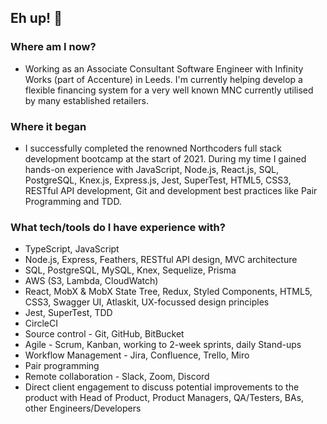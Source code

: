 ## Eh up! 👋


### Where am I now?
* Working as an Associate Consultant Software Engineer with Infinity Works (part of Accenture) in Leeds. I'm currently helping develop a flexible financing system for a very well known MNC currently utilised by many established retailers.

### Where it began
* I successfully completed the renowned Northcoders full stack development bootcamp at the start of 2021. During my time I gained hands-on experience with JavaScript, Node.js, React.js, SQL, PostgreSQL, Knex.js, Express.js, Jest, SuperTest, HTML5, CSS3, RESTful API development, Git and development best practices like Pair Programming and TDD.


### What tech/tools do I have experience with?
* TypeScript, JavaScript
* Node.js, Express, Feathers, RESTful API design, MVC architecture
* SQL, PostgreSQL, MySQL, Knex, Sequelize, Prisma
* AWS (S3, Lambda, CloudWatch)
* React, MobX & MobX State Tree, Redux, Styled Components, HTML5, CSS3, Swagger UI, Atlaskit, UX-focussed design principles
* Jest, SuperTest, TDD
* CircleCI
* Source control - Git, GitHub, BitBucket
* Agile - Scrum, Kanban, working to 2-week sprints, daily Stand-ups
* Workflow Management - Jira, Confluence, Trello, Miro
* Pair programming
* Remote collaboration - Slack, Zoom, Discord
* Direct client engagement to discuss potential improvements to the product with Head of Product, Product Managers, QA/Testers, BAs, other Engineers/Developers


<!--
**samkaanaki/samkaanaki** is a ✨ _special_ ✨ repository because its `README.md` (this file) appears on your GitHub profile.

Here are some ideas to get you started:

- 🔭 I’m currently working on ...
- 🌱 I’m currently learning ...
- 👯 I’m looking to collaborate on ...
- 🤔 I’m looking for help with ...
- 💬 Ask me about ...
- 📫 How to reach me: ...
- 😄 Pronouns: ...
- ⚡ Fun fact: ...
-->
